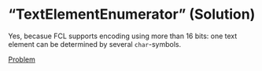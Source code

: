 # “TextElementEnumerator” (Solution)

Yes, becasue FCL supports encoding using more than 16 bits: one text element can be determined by several `char`-symbols.

[Problem](./TextElementEnumerator-Q.md)
